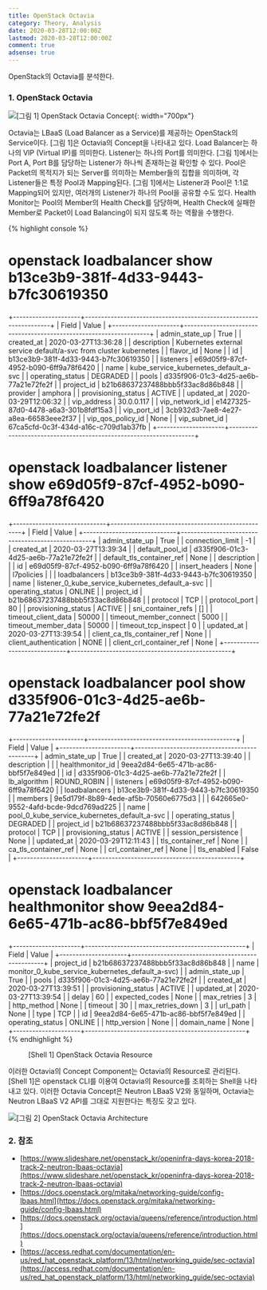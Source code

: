 ```yaml
---
title: OpenStack Octavia
category: Theory, Analysis
date: 2020-03-28T12:00:00Z
lastmod: 2020-03-28T12:00:00Z
comment: true
adsense: true
---
```


OpenStack의 Octavia를 분석한다.

### 1. OpenStack Octavia

![[그림 1] OpenStack Octavia Concept]({{site.baseurl}}/images/theory_analysis/OpenStack_Octavia/Octavia_Concept.PNG){: width="700px"}

Octavia는 LBaaS (Load Balancer as a Service)를 제공하는 OpenStack의 Service이다. [그림 1]은 Octavia의 Concept을 나타내고 있다. Load Balancer는 하나의 VIP (Virtual IP)를 의미한다. Listener는 하나의 Port를 의미한다. [그림 1]에서는 Port A, Port B를 담당하는 Listener가 하나씩 존재하는걸 확인할 수 있다. Pool은 Packet의 목적지가 되는 Server를 의미하는 Member들의 집합을 의미하며, 각 Listener들은 특정 Pool과 Mapping된다. [그림 1]에서는 Listener과 Pool은 1:1로 Mapping되어 있지만, 여러개의 Listener가 하나의 Pool을 공유할 수도 있다. Health Monitor는 Pool의 Member의 Health Check를 담당하며, Health Check에 실패한 Member로 Packet이 Load Balancing이 되지 않도록 하는 역활을 수행한다.

{% highlight console %}
# openstack loadbalancer show b13ce3b9-381f-4d33-9443-b7fc30619350
+---------------------+-------------------------------------------------------------------+
| Field               | Value                                                             |
+---------------------+-------------------------------------------------------------------+
| admin_state_up      | True                                                              |
| created_at          | 2020-03-27T13:36:28                                               |
| description         | Kubernetes external service default/a-svc from cluster kubernetes |
| flavor_id           | None                                                              |
| id                  | b13ce3b9-381f-4d33-9443-b7fc30619350                              |
| listeners           | e69d05f9-87cf-4952-b090-6ff9a78f6420                              |
| name                | kube_service_kubernetes_default_a-svc                             |
| operating_status    | DEGRADED                                                          |
| pools               | d335f906-01c3-4d25-ae6b-77a21e72fe2f                              |
| project_id          | b21b68637237488bbb5f33ac8d86b848                                  |
| provider            | amphora                                                           |
| provisioning_status | ACTIVE                                                            |
| updated_at          | 2020-03-29T12:06:32                                               |
| vip_address         | 30.0.0.117                                                        |
| vip_network_id      | e1427325-87d0-4478-a6a3-301b8fdf15a3                              |
| vip_port_id         | 3cb932d3-7ae8-4e27-a8ea-66583eee2f37                              |
| vip_qos_policy_id   | None                                                              |
| vip_subnet_id       | 67ca5cfd-0c3f-434d-a16c-c709d1ab37fb                              |
+---------------------+-------------------------------------------------------------------+

# openstack loadbalancer listener show e69d05f9-87cf-4952-b090-6ff9a78f6420
+-----------------------------+--------------------------------------------------+
| Field                       | Value                                            |
+-----------------------------+--------------------------------------------------+
| admin_state_up              | True                                             |
| connection_limit            | -1                                               |
| created_at                  | 2020-03-27T13:39:34                              |
| default_pool_id             | d335f906-01c3-4d25-ae6b-77a21e72fe2f             |
| default_tls_container_ref   | None                                             |
| description                 |                                                  |
| id                          | e69d05f9-87cf-4952-b090-6ff9a78f6420             |
| insert_headers              | None                                             |
| l7policies                  |                                                  |
| loadbalancers               | b13ce3b9-381f-4d33-9443-b7fc30619350             |
| name                        | listener_0_kube_service_kubernetes_default_a-svc |
| operating_status            | ONLINE                                           |
| project_id                  | b21b68637237488bbb5f33ac8d86b848                 |
| protocol                    | TCP                                              |
| protocol_port               | 80                                               |
| provisioning_status         | ACTIVE                                           |
| sni_container_refs          | []                                               |
| timeout_client_data         | 50000                                            |
| timeout_member_connect      | 5000                                             |
| timeout_member_data         | 50000                                            |
| timeout_tcp_inspect         | 0                                                |
| updated_at                  | 2020-03-27T13:39:54                              |
| client_ca_tls_container_ref | None                                             |
| client_authentication       | NONE                                             |
| client_crl_container_ref    | None                                             |
+-----------------------------+--------------------------------------------------+

# openstack loadbalancer pool show d335f906-01c3-4d25-ae6b-77a21e72fe2f
+----------------------+----------------------------------------------+
| Field                | Value                                        |
+----------------------+----------------------------------------------+
| admin_state_up       | True                                         |
| created_at           | 2020-03-27T13:39:40                          |
| description          |                                              |
| healthmonitor_id     | 9eea2d84-6e65-471b-ac86-bbf5f7e849ed         |
| id                   | d335f906-01c3-4d25-ae6b-77a21e72fe2f         |
| lb_algorithm         | ROUND_ROBIN                                  |
| listeners            | e69d05f9-87cf-4952-b090-6ff9a78f6420         |
| loadbalancers        | b13ce3b9-381f-4d33-9443-b7fc30619350         |
| members              | 9e5d179f-8b89-4ede-af5b-70560e6775d3         |
|                      | 642665e0-9552-4afd-bcde-9dcd769ad225         |
| name                 | pool_0_kube_service_kubernetes_default_a-svc |
| operating_status     | DEGRADED                                     |
| project_id           | b21b68637237488bbb5f33ac8d86b848             |
| protocol             | TCP                                          |
| provisioning_status  | ACTIVE                                       |
| session_persistence  | None                                         |
| updated_at           | 2020-03-29T12:11:43                          |
| tls_container_ref    | None                                         |
| ca_tls_container_ref | None                                         |
| crl_container_ref    | None                                         |
| tls_enabled          | False                                        |
+----------------------+----------------------------------------------+

# openstack loadbalancer healthmonitor show 9eea2d84-6e65-471b-ac86-bbf5f7e849ed
+---------------------+--------------------------------------------------+
| Field               | Value                                            |
+---------------------+--------------------------------------------------+
| project_id          | b21b68637237488bbb5f33ac8d86b848                 |
| name                | monitor_0_kube_service_kubernetes_default_a-svc) |
| admin_state_up      | True                                             |
| pools               | d335f906-01c3-4d25-ae6b-77a21e72fe2f             |
| created_at          | 2020-03-27T13:39:51                              |
| provisioning_status | ACTIVE                                           |
| updated_at          | 2020-03-27T13:39:54                              |
| delay               | 60                                               |
| expected_codes      | None                                             |
| max_retries         | 3                                                |
| http_method         | None                                             |
| timeout             | 30                                               |
| max_retries_down    | 3                                                |
| url_path            | None                                             |
| type                | TCP                                              |
| id                  | 9eea2d84-6e65-471b-ac86-bbf5f7e849ed             |
| operating_status    | ONLINE                                           |
| http_version        | None                                             |
| domain_name         | None                                             |
+---------------------+--------------------------------------------------+
{% endhighlight %}
<figure>
<figcaption class="caption">[Shell 1] OpenStack Octavia Resource</figcaption>
</figure>

이러한 Octavia의 Concept Component는 Octavia의 Resource로 관리된다. [Shell 1]은 openstack CLI를 이용여 Octavia의 Resource를 조회하는 Shell을 나타내고 있다. 이러한 Octavia Concept은 Neutron LBaaS V2와 동일하며, Octavia는 Neutron LBaaS V2 API를 그대로 지원한다는 특징도 갖고 있다.

![[그림 2] OpenStack Octavia Architecture]({{site.baseurl}}/images/theory_analysis/OpenStack_Octavia/Octavia_Architecture.PNG)

### 2. 참조

* [https://www.slideshare.net/openstack_kr/openinfra-days-korea-2018-track-2-neutron-lbaas-octavia](https://www.slideshare.net/openstack_kr/openinfra-days-korea-2018-track-2-neutron-lbaas-octavia)
* [https://docs.openstack.org/mitaka/networking-guide/config-lbaas.html](https://docs.openstack.org/mitaka/networking-guide/config-lbaas.html)
* [https://docs.openstack.org/octavia/queens/reference/introduction.html](https://docs.openstack.org/octavia/queens/reference/introduction.html)
* [https://access.redhat.com/documentation/en-us/red_hat_openstack_platform/13/html/networking_guide/sec-octavia](https://access.redhat.com/documentation/en-us/red_hat_openstack_platform/13/html/networking_guide/sec-octavia)

